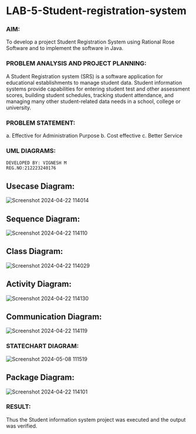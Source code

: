 # LAB-5-Student-registration-system
### AIM:
To develop a project Student Registration System using Rational Rose Software and to
implement the software in Java.
### PROBLEM ANALYSIS AND PROJECT PLANNING:
A Student Registration system (SRS) is a software application for educational
establishments to manage student data. Student information systems provide capabilities for
entering student test and other assessment scores, building student schedules, tracking student
attendance, and managing many other student-related data needs in a school, college or
university.
### PROBLEM STATEMENT:
a. Effective for Administration Purpose
b. Cost effective
c. Better Service
### UML DIAGRAMS:
```
DEVELOPED BY: VIGNESH M
REG.NO:212223240176
```
## Usecase Diagram:
![Screenshot 2024-04-22 114014](https://github.com/vigneshvickyu/LAB-5-Student-registration-system/assets/151948835/b27e0028-cbf0-496c-9c6c-1711350870c4)

## Sequence Diagram:
![Screenshot 2024-04-22 114110](https://github.com/vigneshvickyu/LAB-5-Student-registration-system/assets/151948835/4a9cb8d0-452e-4ecb-8216-3d5262b6ce11)

## Class Diagram:
![Screenshot 2024-04-22 114029](https://github.com/vigneshvickyu/LAB-5-Student-registration-system/assets/151948835/1bd5ee99-08b4-4680-bb0a-1cca31eb86e1)

## Activity Diagram:
![Screenshot 2024-04-22 114130](https://github.com/vigneshvickyu/LAB-5-Student-registration-system/assets/151948835/a7ebb3d9-6bbd-4761-8c82-b78aeb277c66)

## Communication Diagram:
![Screenshot 2024-04-22 114119](https://github.com/vigneshvickyu/LAB-5-Student-registration-system/assets/151948835/470e9c39-6ebb-4c6c-9521-7f0aada02b21)

### STATECHART DIAGRAM:
![Screenshot 2024-05-08 111519](https://github.com/vigneshvickyu/LAB-5-Student-registration-system/assets/151948835/f2b6a13a-2166-46fa-8d89-17384c7378bc)



## Package Diagram:
![Screenshot 2024-04-22 114101](https://github.com/vigneshvickyu/LAB-5-Student-registration-system/assets/151948835/0222faeb-ac68-434f-af2f-3bb324f02442)
### RESULT:
Thus the Student information system project was executed and the output was
verified.
